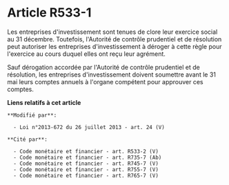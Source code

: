 # Article R533-1

Les entreprises d'investissement sont tenues de clore leur exercice social au 31 décembre. Toutefois, l'Autorité de contrôle
prudentiel et de résolution peut autoriser les entreprises d'investissement à déroger à cette règle pour l'exercice au cours
duquel elles ont reçu leur agrément.

Sauf dérogation accordée par l'Autorité de contrôle prudentiel et de résolution, les entreprises d'investissement doivent
soumettre avant le 31 mai leurs comptes annuels à l'organe compétent pour approuver ces comptes.

**Liens relatifs à cet article**

	**Modifié par**:

	  - Loi n°2013-672 du 26 juillet 2013 - art. 24 (V)

	**Cité par**:

	  - Code monétaire et financier - art. R533-2 (V)
	  - Code monétaire et financier - art. R735-7 (Ab)
	  - Code monétaire et financier - art. R745-7 (V)
	  - Code monétaire et financier - art. R755-7 (V)
	  - Code monétaire et financier - art. R765-7 (V)
